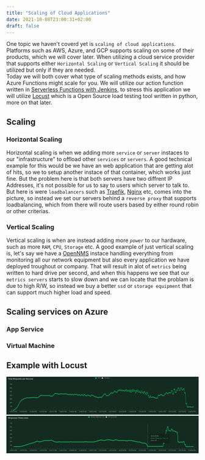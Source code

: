```yaml
---
title: "Scaling of Cloud Applications"
date: 2021-10-08T23:00:31+02:00
draft: false
---
```


One topic we haven't coverd yet is `scaling of cloud applications`. Platforms such as AWS, Azure, and GCP supports scaling on some of their products, which we will cover later. When utilizing a cloud service provider that supports either `Horizontal Scaling` or `Vertical Scaling` it should be utilized but only if they are needed.  
Today we will both cover what type of scaling methods exists, and how Azure Functions might scale for you.
We will utilize our action function written in [Serverless Functions with Jenkins](https://blog.letnh.com/serverless-functions-with-jenkins/), to stress this application we will utilize [Locust](https://locust.io/) which is a Open Source load testing tool written in python, more on that later.

## Scaling
### Horizontal Scaling
Horizontal scaling is when we adding more `service` or `server` instaces to our "infrastructure" to offload other `services` or `servers`. A good technical example for this would be we have an web application that are getting alot of hits, so we to setup another instace of that container, which works just fine. But the problem here is that both servers have two diffrent IP Addresses, it's not possible for us to say to users which server to talk to. But here is were `loadbalancers` such as [Traefik](https://traefik.io/), [Nginx](https://nginx.org/en/) etc, comes into the picture, so instead we set our servers behind a `reverse proxy` that supports loadbalancing, which from there will route users based by either round robin or other criterias. 

### Vertical Scaling
Vertical scaling is when are instead adding more _`power`_ to our hardware, such as more `RAM`, `CPU`, `Storage` etc. A good example of just vertical scaling is, let's say we have a [OpenNMS](https://opennms.com) instace handling everything from monitoring all our network equipment but also every application we have deployed troughout or company. That will result in alot of `metrics` being written to hard drive per second, and when this happens we see that our `metrics servers` starts to slow down and we can locate that the problam is due to high R/W, so instead we buy a better `ssd` or `storage equipment` that can support much higher load and speed. 

## Scaling services on Azure

### App Service

### Virtual Machine

## Example with Locust
![Locust Total Requests Graph](/img/locust-total-requsts.png)
![Locust Response Time Graph](/img/locust-response-time.png)

